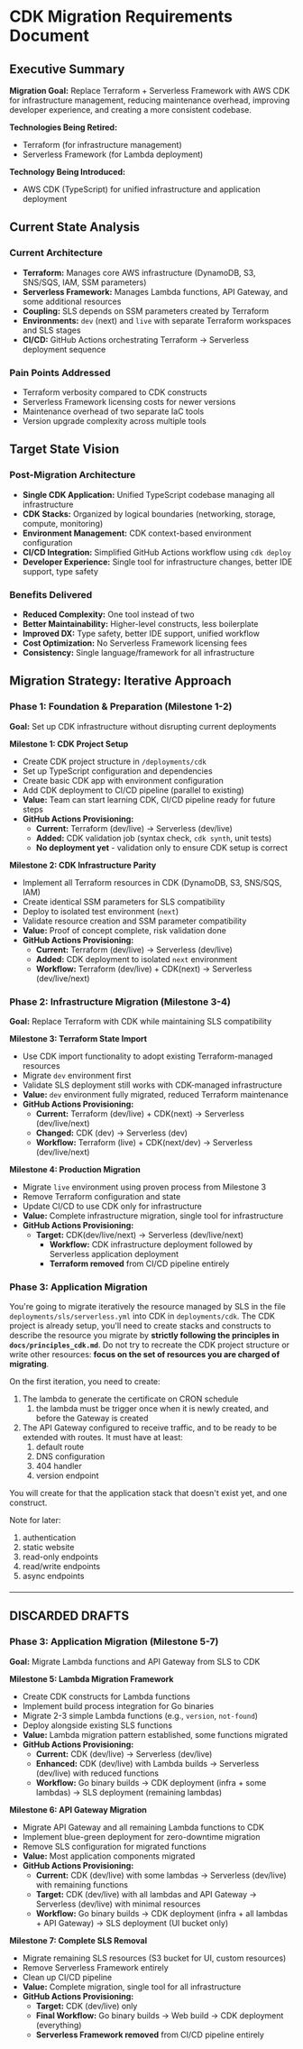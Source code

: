 # CDK Migration Requirements Document

## Executive Summary

**Migration Goal:** Replace Terraform + Serverless Framework with AWS CDK for infrastructure management, reducing maintenance overhead, improving developer
experience, and creating a more consistent codebase.

**Technologies Being Retired:**

- Terraform (for infrastructure management)
- Serverless Framework (for Lambda deployment)

**Technology Being Introduced:**

- AWS CDK (TypeScript) for unified infrastructure and application deployment

## Current State Analysis

### Current Architecture

- **Terraform:** Manages core AWS infrastructure (DynamoDB, S3, SNS/SQS, IAM, SSM parameters)
- **Serverless Framework:** Manages Lambda functions, API Gateway, and some additional resources
- **Coupling:** SLS depends on SSM parameters created by Terraform
- **Environments:** `dev` (next) and `live` with separate Terraform workspaces and SLS stages
- **CI/CD:** GitHub Actions orchestrating Terraform → Serverless deployment sequence

### Pain Points Addressed

- Terraform verbosity compared to CDK constructs
- Serverless Framework licensing costs for newer versions
- Maintenance overhead of two separate IaC tools
- Version upgrade complexity across multiple tools

## Target State Vision

### Post-Migration Architecture

- **Single CDK Application:** Unified TypeScript codebase managing all infrastructure
- **CDK Stacks:** Organized by logical boundaries (networking, storage, compute, monitoring)
- **Environment Management:** CDK context-based environment configuration
- **CI/CD Integration:** Simplified GitHub Actions workflow using `cdk deploy`
- **Developer Experience:** Single tool for infrastructure changes, better IDE support, type safety

### Benefits Delivered

- **Reduced Complexity:** One tool instead of two
- **Better Maintainability:** Higher-level constructs, less boilerplate
- **Improved DX:** Type safety, better IDE support, unified workflow
- **Cost Optimization:** No Serverless Framework licensing fees
- **Consistency:** Single language/framework for all infrastructure

## Migration Strategy: Iterative Approach

### Phase 1: Foundation & Preparation (Milestone 1-2)

**Goal:** Set up CDK infrastructure without disrupting current deployments

**Milestone 1: CDK Project Setup**

- Create CDK project structure in `/deployments/cdk`
- Set up TypeScript configuration and dependencies
- Create basic CDK app with environment configuration
- Add CDK deployment to CI/CD pipeline (parallel to existing)
- **Value:** Team can start learning CDK, CI/CD pipeline ready for future steps
- **GitHub Actions Provisioning:**
    - **Current:** Terraform (dev/live) → Serverless (dev/live)
    - **Added:** CDK validation job (syntax check, `cdk synth`, unit tests)
    - **No deployment yet** - validation only to ensure CDK setup is correct

**Milestone 2: CDK Infrastructure Parity**

- Implement all Terraform resources in CDK (DynamoDB, S3, SNS/SQS, IAM)
- Create identical SSM parameters for SLS compatibility
- Deploy to isolated test environment (`next`)
- Validate resource creation and SSM parameter compatibility
- **Value:** Proof of concept complete, risk validation done
- **GitHub Actions Provisioning:**
    - **Current:** Terraform (dev/live) → Serverless (dev/live)
    - **Added:** CDK deployment to isolated `next` environment
    - **Workflow:** Terraform (dev/live) + CDK(next) → Serverless (dev/live/next)

### Phase 2: Infrastructure Migration (Milestone 3-4)

**Goal:** Replace Terraform with CDK while maintaining SLS compatibility

**Milestone 3: Terraform State Import**

- Use CDK import functionality to adopt existing Terraform-managed resources
- Migrate `dev` environment first
- Validate SLS deployment still works with CDK-managed infrastructure
- **Value:** `dev` environment fully migrated, reduced Terraform maintenance
- **GitHub Actions Provisioning:**
    - **Current:** Terraform (dev/live) + CDK(next) → Serverless (dev/live/next)
    - **Changed:** CDK (dev) → Serverless (dev)
    - **Workflow:** Terraform (live) + CDK(next/dev) → Serverless (dev/live/next)

**Milestone 4: Production Migration**

- Migrate `live` environment using proven process from Milestone 3
- Remove Terraform configuration and state
- Update CI/CD to use CDK only for infrastructure
- **Value:** Complete infrastructure migration, single tool for infrastructure
- **GitHub Actions Provisioning:**
    - **Target:** CDK(dev/live/next) → Serverless (dev/live/next)
        - **Workflow:** CDK infrastructure deployment followed by Serverless application deployment
        - **Terraform removed** from CI/CD pipeline entirely

### Phase 3: Application Migration

You're going to migrate iteratively the resource managed by SLS in the file `deployments/sls/serverless.yml` into CDK in `deployments/cdk`. The CDK project is
already setup, you'll need to create stacks and constructs to describe the resource you migrate by **strictly following the principles
in `docs/principles_cdk.md`**. Do not try to recreate the CDK project structure or write other resources: **focus on the set of resources you are charged of
migrating**.

On the first iteration, you need to create:

1. The lambda to generate the certificate on CRON schedule
    1. the lambda must be trigger once when it is newly created, and before the Gateway is created
2. The API Gateway configured to receive traffic, and to be ready to be extended with routes. It must have at least:
    1. default route
    2. DNS configuration
    3. 404 handler
    4. version endpoint

You will create for that the application stack that doesn't exist yet, and one construct.

Note for later:

1. authentication
2. static website
3. read-only endpoints
4. read/write endpoints
5. async endpoints

####     

---

## DISCARDED DRAFTS

### Phase 3: Application Migration (Milestone 5-7)

**Goal:** Migrate Lambda functions and API Gateway from SLS to CDK

**Milestone 5: Lambda Migration Framework**

- Create CDK constructs for Lambda functions
- Implement build process integration for Go binaries
- Migrate 2-3 simple Lambda functions (e.g., `version`, `not-found`)
- Deploy alongside existing SLS functions
- **Value:** Lambda migration pattern established, some functions migrated
- **GitHub Actions Provisioning:**
    - **Current:** CDK (dev/live) → Serverless (dev/live)
    - **Enhanced:** CDK (dev/live) with Lambda builds → Serverless (dev/live) with reduced functions
    - **Workflow:** Go binary builds → CDK deployment (infra + some lambdas) → SLS deployment (remaining lambdas)

**Milestone 6: API Gateway Migration**

- Migrate API Gateway and all remaining Lambda functions to CDK
- Implement blue-green deployment for zero-downtime migration
- Remove SLS configuration for migrated functions
- **Value:** Most application components migrated
- **GitHub Actions Provisioning:**
    - **Current:** CDK (dev/live) with some lambdas → Serverless (dev/live) with remaining functions
    - **Target:** CDK (dev/live) with all lambdas and API Gateway → Serverless (dev/live) with minimal resources
    - **Workflow:** Go binary builds → CDK deployment (infra + all lambdas + API Gateway) → SLS deployment (UI bucket only)

**Milestone 7: Complete SLS Removal**

- Migrate remaining SLS resources (S3 bucket for UI, custom resources)
- Remove Serverless Framework entirely
- Clean up CI/CD pipeline
- **Value:** Complete migration, single tool for all infrastructure
- **GitHub Actions Provisioning:**
    - **Target:** CDK (dev/live) only
    - **Final Workflow:** Go binary builds → Web build → CDK deployment (everything)
    - **Serverless Framework removed** from CI/CD pipeline entirely
